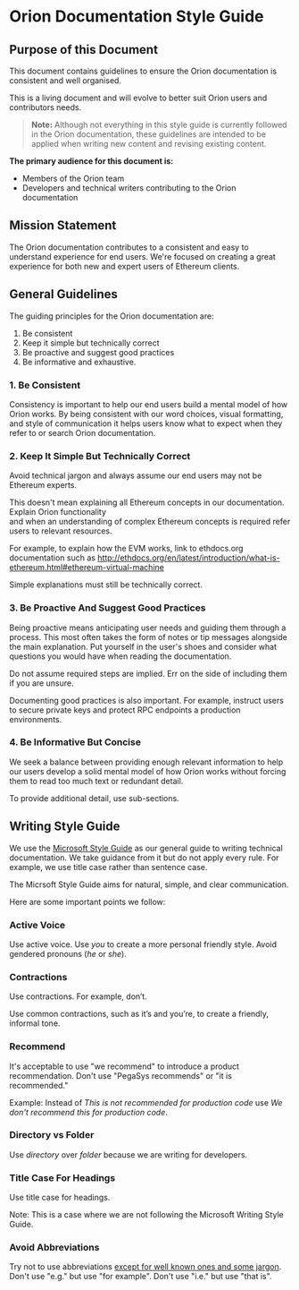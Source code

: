 # Orion Documentation Style Guide

## Purpose of this Document

This document contains guidelines to ensure the Orion documentation is consistent and well organised.

This is a living document and will evolve to better suit Orion users and contributors needs.

> **Note:** Although not everything in this style guide is currently followed in the Orion 
documentation, these guidelines are intended to be applied when writing new content and revising 
existing content.

**The primary audience for this document is:**

*   Members of the Orion team
*   Developers and technical writers contributing to the Orion documentation

## Mission Statement

The Orion documentation contributes to a consistent and easy to understand experience for end users.
We're focused on creating a great experience for both new and expert users of Ethereum clients.

## General Guidelines

The guiding principles for the Orion documentation are: 
1. Be consistent
1. Keep it simple but technically correct
1. Be proactive and suggest good practices
1. Be informative and exhaustive.

### 1. Be Consistent

Consistency is important to help our end users build a mental model of how Orion works.
By being consistent with our word choices, visual formatting, and style of communication it helps 
users know what to expect when they refer to or search Orion documentation.  

### 2. Keep It Simple But Technically Correct

Avoid technical jargon and always assume our end users may not be Ethereum experts.

This doesn't mean explaining all Ethereum concepts in our documentation. Explain Orion functionality  
and when an understanding of complex Ethereum concepts is required refer users to relevant resources.

For example, to explain how the EVM works, link to ethdocs.org documentation such as 
http://ethdocs.org/en/latest/introduction/what-is-ethereum.html#ethereum-virtual-machine

Simple explanations must still be technically correct.

### 3. Be Proactive And Suggest Good Practices

Being proactive means anticipating user needs and guiding them through a process.
This most often takes the form of notes or tip messages alongside the main explanation.
Put yourself in the user's shoes and consider what questions you would have when reading the documentation.

Do not assume required steps are implied. Err on the side of including them if you are unsure. 

Documenting good practices is also important.
For example, instruct users to secure private keys and protect RPC endpoints a production environments. 

### 4. Be Informative But Concise 

We seek a balance between providing enough relevant information to help our users develop a solid 
mental model of how Orion works without forcing them to read too much text or redundant detail.

To provide additional detail, use sub-sections.

## Writing Style Guide

We use the [Microsoft Style Guide](https://docs.microsoft.com/en-us/style-guide/welcome/) as our general guide 
to writing technical documentation.
We take guidance from it but do not apply every rule.
For example, we use title case rather than sentence case.

The Micrsoft Style Guide aims for natural, simple, and clear communication.

Here are some important points we follow:
 
### Active Voice
Use active voice. Use _you_ to create a more personal friendly style. Avoid gendered pronouns (_he_ or _she_).

### Contractions
Use contractions. For example, don’t.

Use common contractions, such as it’s and you’re, to create a friendly, informal tone.

### Recommend
It's acceptable to use "we recommend" to introduce a product recommendation.
Don't use "PegaSys recommends" or "it is recommended."

Example: Instead of _This is not recommended for production code_ use _We don't recommend this for production code_.

### Directory vs Folder 
Use _directory_ over _folder_ because we are writing for developers. 

### Title Case For Headings
Use title case for headings.

Note: This is a case where we are not following the Microsoft Writing Style Guide. 

### Avoid Abbreviations

Try not to use abbreviations [except for well known ones and some jargon](MKDOCS-MARKDOWN-GUIDE.md#abbreviations).
Don't use "e.g." but use "for example".
Don't use "i.e." but use "that is".